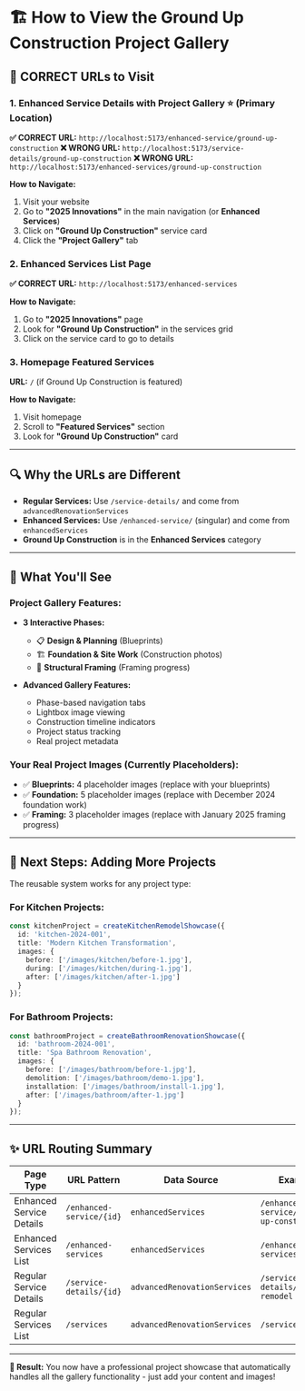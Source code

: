 # 🏗️ How to View the Ground Up Construction Project Gallery

## 📍 **CORRECT URLs to Visit**

### 1. **Enhanced Service Details with Project Gallery** ⭐ (Primary Location)
**✅ CORRECT URL:** `http://localhost:5173/enhanced-service/ground-up-construction`
**❌ WRONG URL:** `http://localhost:5173/service-details/ground-up-construction`
**❌ WRONG URL:** `http://localhost:5173/enhanced-services/ground-up-construction`

**How to Navigate:**
1. Visit your website
2. Go to **"2025 Innovations"** in the main navigation (or **Enhanced Services**)
3. Click on **"Ground Up Construction"** service card
4. Click the **"Project Gallery"** tab

### 2. **Enhanced Services List Page** 
**✅ CORRECT URL:** `http://localhost:5173/enhanced-services`

**How to Navigate:**
1. Go to **"2025 Innovations"** page
2. Look for **"Ground Up Construction"** in the services grid
3. Click on the service card to go to details

### 3. **Homepage Featured Services**
**URL:** `/` (if Ground Up Construction is featured)

**How to Navigate:**
1. Visit homepage
2. Scroll to **"Featured Services"** section
3. Look for **"Ground Up Construction"** card

---

## 🔍 **Why the URLs are Different**

- **Regular Services:** Use `/service-details/` and come from `advancedRenovationServices`
- **Enhanced Services:** Use `/enhanced-service/` (singular) and come from `enhancedServices`
- **Ground Up Construction** is in the **Enhanced Services** category

---

## 🎯 **What You'll See**

### **Project Gallery Features:**
- **3 Interactive Phases:**
  - 📋 **Design & Planning** (Blueprints)
  - 🏗️ **Foundation & Site Work** (Construction photos)
  - 🔨 **Structural Framing** (Framing progress)

- **Advanced Gallery Features:**
  - Phase-based navigation tabs
  - Lightbox image viewing
  - Construction timeline indicators
  - Project status tracking
  - Real project metadata

### **Your Real Project Images (Currently Placeholders):**
- ✅ **Blueprints:** 4 placeholder images (replace with your blueprints)
- ✅ **Foundation:** 5 placeholder images (replace with December 2024 foundation work)
- ✅ **Framing:** 3 placeholder images (replace with January 2025 framing progress)

---

## 🚀 **Next Steps: Adding More Projects**

The reusable system works for any project type:

### **For Kitchen Projects:**
```typescript
const kitchenProject = createKitchenRemodelShowcase({
  id: 'kitchen-2024-001',
  title: 'Modern Kitchen Transformation',
  images: {
    before: ['/images/kitchen/before-1.jpg'],
    during: ['/images/kitchen/during-1.jpg'], 
    after: ['/images/kitchen/after-1.jpg']
  }
});
```

### **For Bathroom Projects:**
```typescript
const bathroomProject = createBathroomRenovationShowcase({
  id: 'bathroom-2024-001',
  title: 'Spa Bathroom Renovation',
  images: {
    before: ['/images/bathroom/before-1.jpg'],
    demolition: ['/images/bathroom/demo-1.jpg'],
    installation: ['/images/bathroom/install-1.jpg'],
    after: ['/images/bathroom/after-1.jpg']
  }
});
```

---

## ✨ **URL Routing Summary**

| Page Type | URL Pattern | Data Source | Example |
|-----------|-------------|-------------|---------|
| Enhanced Service Details | `/enhanced-service/{id}` | `enhancedServices` | `/enhanced-service/ground-up-construction` |
| Enhanced Services List | `/enhanced-services` | `enhancedServices` | `/enhanced-services` |
| Regular Service Details | `/service-details/{id}` | `advancedRenovationServices` | `/service-details/kitchen-remodel` |
| Regular Services List | `/services` | `advancedRenovationServices` | `/services` |

---

**🎯 Result:** You now have a professional project showcase that automatically handles all the gallery functionality - just add your content and images! 